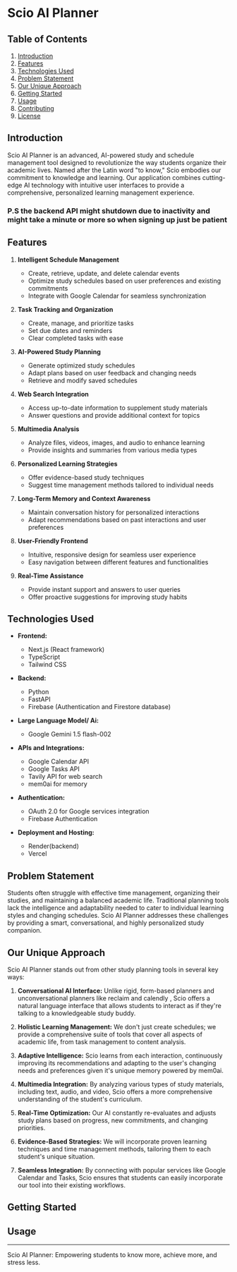 # Scio AI Planner

## Table of Contents
1. [Introduction](#introduction)
2. [Features](#features)
3. [Technologies Used](#technologies-used)
4. [Problem Statement](#problem-statement)
5. [Our Unique Approach](#our-unique-approach)
6. [Getting Started](#getting-started)
7. [Usage](#usage)
8. [Contributing](#contributing)
9. [License](#license)

## Introduction

Scio AI Planner is an advanced, AI-powered study and schedule management tool designed to revolutionize the way students organize their academic lives. Named after the Latin word "to know," Scio embodies our commitment to knowledge and learning. Our application combines cutting-edge AI technology with intuitive user interfaces to provide a comprehensive, personalized learning management experience.

### P.S the backend API might shutdown due to inactivity and might take a minute or more so when signing up just be patient 

## Features

1. **Intelligent Schedule Management**
   - Create, retrieve, update, and delete calendar events
   - Optimize study schedules based on user preferences and existing commitments
   - Integrate with Google Calendar for seamless synchronization

2. **Task Tracking and Organization**
   - Create, manage, and prioritize tasks
   - Set due dates and reminders
   - Clear completed tasks with ease

3. **AI-Powered Study Planning**
   - Generate optimized study schedules
   - Adapt plans based on user feedback and changing needs
   - Retrieve and modify saved schedules

4. **Web Search Integration**
   - Access up-to-date information to supplement study materials
   - Answer questions and provide additional context for topics

5. **Multimedia Analysis**
   - Analyze files, videos, images, and audio to enhance learning
   - Provide insights and summaries from various media types

6. **Personalized Learning Strategies**
   - Offer evidence-based study techniques
   - Suggest time management methods tailored to individual needs

7. **Long-Term Memory and Context Awareness**
   - Maintain conversation history for personalized interactions
   - Adapt recommendations based on past interactions and user preferences

8. **User-Friendly Frontend**
   - Intuitive, responsive design for seamless user experience
   - Easy navigation between different features and functionalities

9. **Real-Time Assistance**
   - Provide instant support and answers to user queries
   - Offer proactive suggestions for improving study habits

## Technologies Used

- **Frontend:**
  - Next.js (React framework)
  - TypeScript
  - Tailwind CSS

- **Backend:**
  - Python
  - FastAPI
  - Firebase (Authentication and Firestore database)

- **Large Language Model/ Ai:**
  - Google Gemini 1.5 flash-002

- **APIs and Integrations:**
  - Google Calendar API
  - Google Tasks API
  - Tavily API for web search
  - mem0ai for memory

- **Authentication:**
  - OAuth 2.0 for Google services integration
  - Firebase Authentication

- **Deployment and Hosting:**
  - Render(backend)
  - Vercel

## Problem Statement

Students often struggle with effective time management, organizing their studies, and maintaining a balanced academic life. Traditional planning tools lack the intelligence and adaptability needed to cater to individual learning styles and changing schedules. Scio AI Planner addresses these challenges by providing a smart, conversational, and highly personalized study companion.

## Our Unique Approach

Scio AI Planner stands out from other study planning tools in several key ways:

1. **Conversational AI Interface:** Unlike rigid, form-based planners and unconversational planners like reclaim and calendly , Scio offers a natural language interface that allows students to interact as if they're talking to a knowledgeable study buddy.

2. **Holistic Learning Management:** We don't just create schedules; we provide a comprehensive suite of tools that cover all aspects of academic life, from task management to content analysis.

3. **Adaptive Intelligence:** Scio learns from each interaction, continuously improving its recommendations and adapting to the user's changing needs and preferences given it's unique memory powered by mem0ai.

4. **Multimedia Integration:** By analyzing various types of study materials, including text, audio, and video, Scio offers a more comprehensive understanding of the student's curriculum.

5. **Real-Time Optimization:** Our AI constantly re-evaluates and adjusts study plans based on progress, new commitments, and changing priorities.

6. **Evidence-Based Strategies:** We will incorporate proven learning techniques and time management methods, tailoring them to each student's unique situation.

7. **Seamless Integration:** By connecting with popular services like Google Calendar and Tasks, Scio ensures that students can easily incorporate our tool into their existing workflows.

## Getting Started



## Usage




---

Scio AI Planner: Empowering students to know more, achieve more, and stress less.
